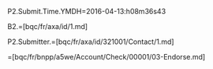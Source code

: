 P2.Submit.Time.YMDH=2016-04-13:h08m36s43

B2.=[bqc/fr/axa/id/1.md]

P2.Submitter.=[bqc/fr/axa/id/321001/Contact/1.md]

=[bqc/fr/bnpp/a5we/Account/Check/00001/03-Endorse.md]